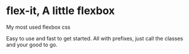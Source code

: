 # flex-it, A little flexbox

My most used flexbox css

Easy to use and fast to get started. All with prefixes, just call the classes and your good to go.
